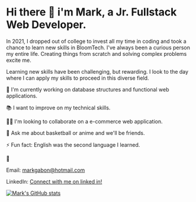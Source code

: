# Hi there 👋 i'm Mark, a **Jr. Fullstack Web Developer.**

In 2021, I dropped out of college to invest all my time in coding and took a chance to learn new skills in BloomTech.
I've always been a curious person my entire life. Creating things from scratch and solving complex problems excite me.

Learning new skills have been challenging, but rewarding. I look to the day where I can apply my skills to proceed in this diverse field.

📌 I'm currently working on database structures and functional web applications.

📚️ I want to improve on my technical skills.

👨‍💻 I'm looking to collaborate on a e-commerce web application.

💬 Ask me about basketball or anime and we'll be friends.

⚡️ Fun fact: English was the second language I learned.

📝 

Email: markgabon@hotmail.com 

LinkedIn: [Connect with me on linked in!](https://www.linkedin.com/in/mark-gabon-917761223/)

[![Mark's GitHub stats](https://github-readme-stats.vercel.app/api?username=mgabon)](https://github.com/anuraghazra/github-readme-stats)

<!--
**mgabon/mgabon** is a ✨ _special_ ✨ repository because its `README.md` (this file) appears on your GitHub profile.

Here are some ideas to get you started:

- 🔭 I’m currently working on ...
- 🌱 I’m currently learning ...
- 👯 I’m looking to collaborate on ...
- 🤔 I’m looking for help with ...
- 💬 Ask me about ...
- 📫 How to reach me: ...
- 😄 Pronouns: ...
- ⚡ Fun fact: ...
-->

